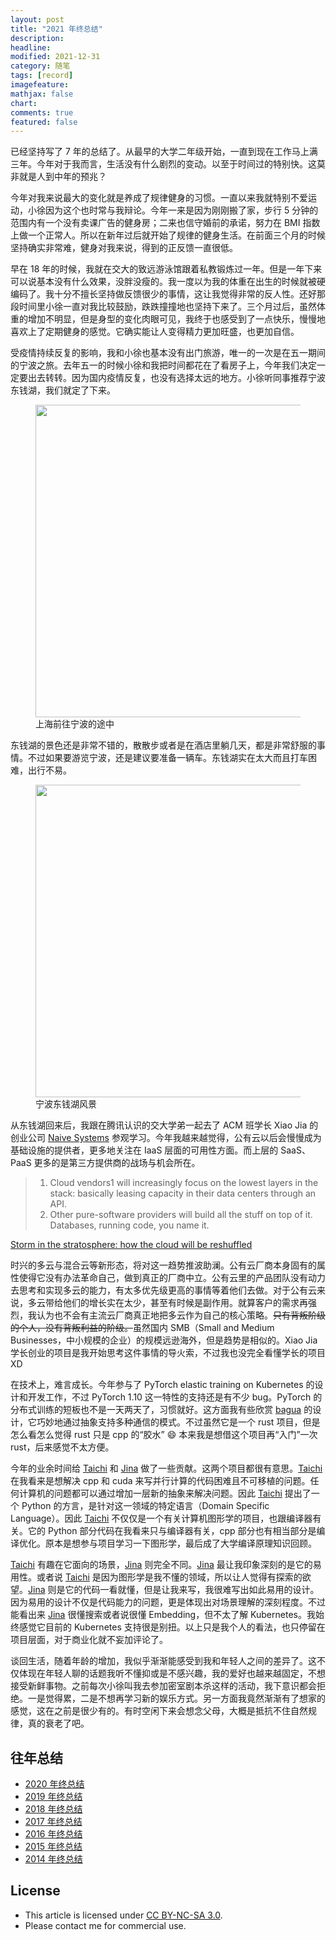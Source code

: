 ```yaml
---
layout: post
title: "2021 年终总结"
description: 
headline:
modified: 2021-12-31
category: 随笔
tags: [record]
imagefeature:
mathjax: false
chart:
comments: true
featured: false
---
```


已经坚持写了 7 年的总结了。从最早的大学二年级开始，一直到现在工作马上满三年。今年对于我而言，生活没有什么剧烈的变动。以至于时间过的特别快。这莫非就是人到中年的预兆？

今年对我来说最大的变化就是养成了规律健身的习惯。一直以来我就特别不爱运动，小徐因为这个也时常与我辩论。今年一来是因为刚刚搬了家，步行 5 分钟的范围内有一个没有卖课广告的健身房；二来也信守婚前的承诺，努力在 BMI 指数上做一个正常人。所以在新年过后就开始了规律的健身生活。在前面三个月的时候坚持确实非常难，健身对我来说，得到的正反馈一直很低。

早在 18 年的时候，我就在交大的致远游泳馆跟着私教锻炼过一年。但是一年下来可以说基本没有什么效果，没胖没瘦的。我一度以为我的体重在出生的时候就被硬编码了。我十分不擅长坚持做反馈很少的事情，这让我觉得非常的反人性。还好那段时间里小徐一直对我比较鼓励，跌跌撞撞地也坚持下来了。三个月过后，虽然体重的增加不明显，但是身型的变化肉眼可见，我终于也感受到了一点快乐，慢慢地喜欢上了定期健身的感觉。它确实能让人变得精力更加旺盛，也更加自信。

受疫情持续反复的影响，我和小徐也基本没有出门旅游，唯一的一次是在五一期间的宁波之旅。去年五一的时候小徐和我把时间都花在了看房子上，今年我们决定一定要出去转转。因为国内疫情反复，也没有选择太远的地方。小徐听同事推荐宁波东钱湖，我们就定了下来。

<figure>
	<img src="{{ site.url }}/images/2021-newyear/1.jpg" height="500" width="500">
    <figcaption>上海前往宁波的途中</figcaption>
</figure>

东钱湖的景色还是非常不错的，散散步或者是在酒店里躺几天，都是非常舒服的事情。不过如果要游览宁波，还是建议要准备一辆车。东钱湖实在太大而且打车困难，出行不易。

<figure>
	<img src="{{ site.url }}/images/2021-newyear/2.jpg" height="500" width="500">
    <figcaption>宁波东钱湖风景</figcaption>
</figure>

从东钱湖回来后，我跟在腾讯认识的交大学弟一起去了 ACM 班学长 Xiao Jia 的创业公司 [Naive Systems](https://www.naivesystems.com/) 参观学习。今年我越来越觉得，公有云以后会慢慢成为基础设施的提供者，更多地关注在 IaaS 层面的可用性方面。而上层的 SaaS、PaaS 更多的是第三方提供商的战场与机会所在。

> 1. Cloud vendors1 will increasingly focus on the lowest layers in the stack: basically leasing capacity in their data centers through an API.
> 2. Other pure-software providers will build all the stuff on top of it. Databases, running code, you name it.

[Storm in the stratosphere: how the cloud will be reshuffled
](https://erikbern.com/2021/11/30/storm-in-the-stratosphere-how-the-cloud-will-be-reshuffled.html)

时兴的多云与混合云等新形态，将对这一趋势推波助澜。公有云厂商本身固有的属性使得它没有办法革命自己，做到真正的厂商中立。公有云里的产品团队没有动力去思考和实现多云的能力，有太多优先级更高的事情等着他们去做。对于公有云来说，多云带给他们的增长实在太少，甚至有时候是副作用。就算客户的需求再强烈，我认为也不会有主流云厂商真正地把多云作为自己的核心策略。<del>只有背叛阶级的个人，没有背叛利益的阶级。</del>虽然国内 SMB（Small and Medium Businesses，中小规模的企业）的规模远逊海外，但是趋势是相似的。Xiao Jia 学长创业的项目是我开始思考这件事情的导火索，不过我也没完全看懂学长的项目 XD

在技术上，难言成长。今年参与了 PyTorch elastic training on Kubernetes 的设计和开发工作，不过 PyTorch 1.10 这一特性的支持还是有不少 bug。PyTorch 的分布式训练的短板也不是一天两天了，习惯就好。这方面我有些欣赏 [bagua](https://github.com/BaguaSys/bagua) 的设计，它巧妙地通过抽象支持多种通信的模式。不过虽然它是一个 rust 项目，但是怎么看怎么觉得 rust 只是 cpp 的“胶水” 😄 本来我是想借这个项目再“入门”一次 rust，后来感觉不太方便。

今年的业余时间给 [Taichi][] 和 [Jina][] 做了一些贡献。这两个项目都很有意思。[Taichi][] 在我看来是想解决 cpp 和 cuda 来写并行计算的代码困难且不可移植的问题。任何计算机的问题都可以通过增加一层新的抽象来解决问题。因此 [Taichi][] 提出了一个 Python 的方言，是针对这一领域的特定语言（Domain Specific Language）。因此 [Taichi][] 不仅仅是一个有关计算机图形学的项目，也跟编译器有关。它的 Python 部分代码在我看来只与编译器有关，cpp 部分也有相当部分是编译优化。原本是想参与项目学习一下图形学，最后成了大学编译原理知识回顾。

[Taichi][] 有趣在它面向的场景，[Jina][] 则完全不同。[Jina][] 最让我印象深刻的是它的易用性。或者说 [Taichi][] 是因为图形学是我不懂的领域，所以让人觉得有探索的欲望。[Jina][] 则是它的代码一看就懂，但是让我来写，我很难写出如此易用的设计。因为易用的设计不仅是代码能力的问题，更是体现出对场景理解的深刻程度。不过能看出来 [Jina][] 很懂搜索或者说很懂 Embedding，但不太了解 Kubernetes。我始终感觉它目前的 Kubernetes 支持很是别扭。以上只是我个人的看法，也只停留在项目层面，对于商业化就不妄加评论了。

谈回生活，随着年龄的增加，我似乎渐渐能感受到我和年轻人之间的差异了。这不仅体现在年轻人聊的话题我听不懂抑或是不感兴趣，我的爱好也越来越固定，不想接受新鲜事物。之前每次小徐叫我去参加密室剧本杀这样的活动，我下意识都会拒绝。一是觉得累，二是不想再学习新的娱乐方式。另一方面我竟然渐渐有了想家的感觉，这在之前是很少有的。有时空闲下来会想念父母，大概是抵抗不住自然规律，真的衰老了吧。

## 往年总结

- [2020 年终总结](http://gaocegege.com/Blog/%E9%9A%8F%E7%AC%94/newyear2020)
- [2019 年终总结](http://gaocegege.com/Blog/%E9%9A%8F%E7%AC%94/newyear2019)
- [2018 年终总结](http://gaocegege.com/Blog/%E9%9A%8F%E7%AC%94/newyear2018)
- [2017 年终总结](http://gaocegege.com/Blog/%E9%9A%8F%E7%AC%94/newyear2017)
- [2016 年终总结](http://gaocegege.com/Blog/%E9%9A%8F%E7%AC%94/newyear2016)
- [2015 年终总结](http://gaocegege.com/Blog/%E9%9A%8F%E7%AC%94/newyear2015)
- [2014 年终总结](http://gaocegege.com/Blog/%E9%9A%8F%E7%AC%94/record)

## License

- This article is licensed under [CC BY-NC-SA 3.0](https://creativecommons.org/licenses/by-nc-sa/3.0/).
- Please contact me for commercial use.

[gitpod]: https://www.gitpod.io/
[Taichi]: https://github.com/taichi-dev/taichi
[Jina]: https://github.com/jina-ai/jina
